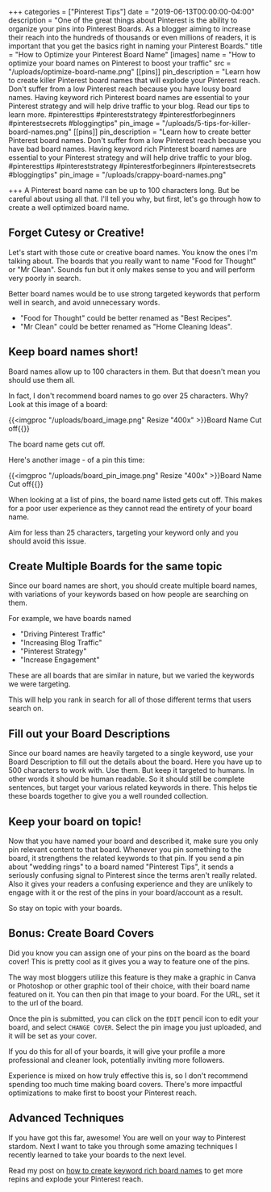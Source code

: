 +++
categories = ["Pinterest Tips"]
date = "2019-06-13T00:00:00-04:00"
description = "One of the great things about Pinterest is the ability to organize your pins into Pinterest Boards.  As a blogger aiming to increase their reach into the hundreds of thousands or even millions of readers, it is important that you get the basics right in naming your Pinterest Boards."
title = "How to Optimize your Pinterest Board Name"
[images]
name = "How to optimize your board names on Pinterest to boost your traffic"
src = "/uploads/optimize-board-name.png"
[[pins]]
pin_description = "Learn how to create killer Pinterest board names that will explode your Pinterest reach.  Don't suffer from a low Pinterest reach because you have lousy board names.  Having keyword rich Pinterest board names are essential to your Pinterest strategy and will help drive traffic to your blog. Read our tips to learn more. #pinteresttips #pintereststrategy #pinterestforbeginners #pinterestsecrets #bloggingtips"
pin_image = "/uploads/5-tips-for-killer-board-names.png"
[[pins]]
pin_description = "Learn how to create better Pinterest board names.  Don't suffer from a low Pinterest reach because you have bad board names.  Having keyword rich Pinterest board names are essential to your Pinterest strategy and will help drive traffic to your blog. #pinteresttips #pintereststrategy #pinterestforbeginners #pinterestsecrets #bloggingtips"
pin_image = "/uploads/crappy-board-names.png"

+++
A Pinterest board name can be up to 100 characters long.  But be careful about using all that.  I'll tell you why, but first, let's go through how to create a well optimized board name.

## Forget Cutesy or Creative!

Let's start with those cute or creative board names.  You know the ones I'm talking about.  The boards that you really want to name "Food for Thought" or "Mr Clean".  Sounds fun but it only makes sense to you and will perform very poorly in search.

Better board names would be to use strong targeted keywords that perform well in search, and avoid unnecessary words.

* "Food for Thought" could be better renamed as "Best Recipes".
* "Mr Clean" could be better renamed as "Home Cleaning Ideas".

## Keep board names short!

Board names allow up to 100 characters in them.  But that doesn't mean you should use them all.

In fact, I don't recommend board names to go over 25 characters.  Why?  Look at this image of a board:

{{<imgproc "/uploads/board_image.png" Resize "400x" >}}Board Name Cut off{{</imgproc>}}

The board name gets cut off.

Here's another image - of a pin this time:

{{<imgproc "/uploads/board_pin_image.png" Resize "400x" >}}Board Name Cut off{{</imgproc>}}

When looking at a list of pins, the board name listed gets cut off.  This makes for a poor user experience as they cannot read the entirety of your board name.

Aim for less than 25 characters, targeting your keyword only and you should avoid this issue.

## Create Multiple Boards for the same topic

Since our board names are short, you should create multiple board names, with variations of your keywords based on how people are searching on them.

For example, we have boards named

* "Driving Pinterest Traffic"
* "Increasing Blog Traffic"
* "Pinterest Strategy"
* "Increase Engagement"

These are all boards that are similar in nature, but we varied the keywords we were targeting.

This will help you rank in search for all of those different terms that users search on.

## Fill out your Board Descriptions

Since our board names are heavily targeted to a single keyword, use your Board Description to fill out the details about the board.  Here you have up to 500 characters to work with.  Use them.  But keep it targeted to humans. In other words it should be human readable.  So it should still be complete sentences, but target your various related keywords in there.  This helps tie these boards together to give you a well rounded collection.

## Keep your board on topic!

Now that you have named your board and described it, make sure you only pin relevant content to that board.  Whenever you pin something to the board, it strengthens the related keywords to that pin.  If you send a pin about "wedding rings" to a board named "Pinterest Tips", it sends a seriously confusing signal to Pinterest since the terms aren't really related.  Also it gives your readers a confusing experience and they are unlikely to engage with it or the rest of the pins in your board/account as a result.

So stay on topic with your boards.

## Bonus: Create Board Covers

Did you know you can assign one of your pins on the board as the board cover!  This is pretty cool as it gives you a way to feature one of the pins.

The way most bloggers utilize this feature is they make a graphic in Canva or Photoshop or other graphic tool of their choice, with their board name featured on it.  You can then pin that image to your board.  For the URL, set it to the url of the board.

Once the pin is submitted, you can click on the `EDIT` pencil icon to edit your board, and select `CHANGE COVER`.  Select the pin image you just uploaded, and it will be set as your cover.

If you do this for all of your boards, it will give your profile a more professional and cleaner look, potentially inviting more followers.

Experience is mixed on how truly effective this is, so I don't recommend spending too much time making board covers.  There's more impactful optimizations to make first to boost your Pinterest reach.

## Advanced Techniques

If you have got this far, awesome!  You are well on your way to Pinterest stardom.  Next I want to take you through some amazing techniques I recently learned to take your boards to the next level.

Read my post on [how to create keyword rich board names](https://www.thediyblogger.com/blog/how-to-create-keyword-rich-pinterest-board-names-to-get-more-repins/ "How to create Keyword Rich Board Names to get more repins") to get more repins and explode your Pinterest reach.